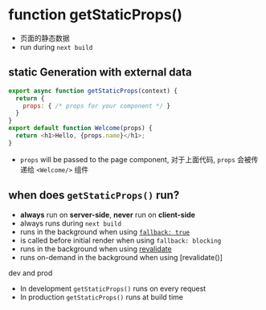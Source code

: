 # function getStaticProps()

- 页面的静态数据
- run during `next build`

## static Generation with external data

```js
export async function getStaticProps(context) {
  return {
    props: { /* props for your component */ }
  }
}
export default function Welcome(props) {
  return <h1>Hello, {props.name}</h1>;
}
```

- `props` will be passed to the page component, 对于上面代码, `props` 会被传递给 `<Welcome/>` 组件

## when does `getStaticProps()` run?

- **always** run on **server-side**, **never** run on **client-side**
- always runs during `next build`
- runs in the background when using [`fallback: true`](NextJS_DataFetching_GetStaticPaths.md)
- is called before initial render when using `fallback: blocking`
- runs in the background when using [revalidate]()
- runs on-demand in the background when using [revalidate()]

dev and prod

- In development `getStaticProps()` runs on every request
- In production `getStaticProps()` runs at build time

